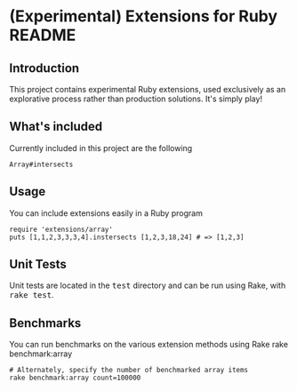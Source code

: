 # (Experimental) Extensions for Ruby README

## Introduction

This project contains experimental Ruby extensions, used exclusively as an explorative process rather than production solutions. It's simply play!

## What's included

Currently included in this project are the following
  
    Array#intersects
  
## Usage

You can include extensions easily in a Ruby program

    require 'extensions/array'
    puts [1,1,2,3,3,3,4].instersects [1,2,3,18,24] # => [1,2,3]
  
## Unit Tests

Unit tests are located in the <tt>test</tt> directory and can be run using Rake, with <tt>rake test</tt>.

## Benchmarks

You can run benchmarks on the various extension methods using Rake
    rake benchmark:array
    
    # Alternately, specify the number of benchmarked array items
    rake benchmark:array count=100000
    
